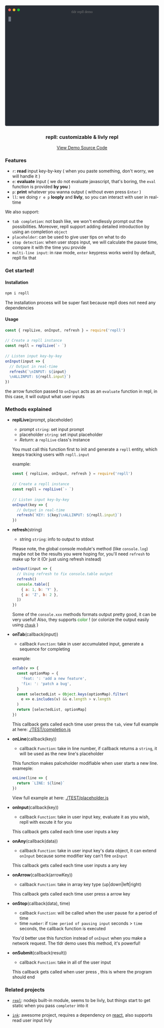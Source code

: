 <p align="center">
  <a href="https://github.com/beetcb/repll">
    <img src="assets/demo.svg" alt="demo" width="600">
  </a>
  <h3 align="center">repll: customizable & livly repl</h3>
  <p align="center">
    <a href="https://github.com/beetcb/repll/blob/master/TEST/tldr.js">View Demo Source Code</a>
  </p>
</p>

### Features

- `r`: **read** input key-by-key ( when you paste something, don't worry, we will handle it )
- `e`: **evaluate** input ( we do not evaluate javascript, that's boring, the `eval` function is provided **by you** )
- `p`: **print** whatever you wanna output ( without even press `Enter` )
- `ll`: we doing `r e p` **looply** and **livly**, so you can interact with user in real-time

We also support:

- `tab completion`: not bash like, we won't endlessly prompt out the possibilities. Moreover, repll support adding detailed introduction by using an completion `object`
- `placeholder`: can be used to give user tips on what to do
- `stop detection`: when user stops input, we will calculate the pause time, compare it with the time you provide
- `multi-line input`: in raw mode, `enter` keypress works weird by default, repll fix that

### Get started!

#### Installation

```bash
npm i repll
```

The installation process will be super fast because repll does not need any dependencies

#### Usage

```js
const { replLive, onInput, refresh } = require('repll')

// Create a repll instance
const repll = replLive(`› `)

// Listen input key-by-key
onInput(input => {
  // Output in real-time
  refresh(`\nINPUT: ${input}
  \nALLINPUT: ${repll.input}`)
})
```

the arrow function passed to `onInput` acts as an `evaluate` function in repl, in this case, it will output what user inputs

### Methods explained

- **replLive**(prompt, placeholder)

  - prompt `string`: set input prompt
  - placeholder `string`: set input placeholder
  - _Return_: a `replLive` class's instance

  You must call this function first to init and generate a `repll` entity, which keeps tracking users with `repll.input`

  example:

  ```js
  const { replLive, onInput, refresh } = require('repll')

  // Create a repll instance
  const repll = replLive(`› `)

  // Listen input key-by-key
  onInput(key => {
    // Output in real-time
    refresh(`KEY: ${key}\nALLINPUT: ${repll.input}`)
  })
  ```

- **refresh**(string)

  - string `string`: info to output to stdout

  Please note, the global console module's method (like `console.log`) maybe not be the results you were hoping for, you'll need `refresh` to make up for it (Or just using refresh instead)

  ```js
  onInput(input => {
    // Using refresh to fix console.table output
    refresh()
    console.table([
      { a: 1, b: 'Y' },
      { a: 'Z', b: 2 },
    ])
  })
  ```

  Some of the `console.xxx` methods formats output pretty good, it can be very useful!
  Also, they supports <span style="color: green">color</span> ! (or colorize the output easily using [`chauk`](https://github.com/chalk/chalk)
  )

- **onTab**(callback(input))

  - callback `Function`: take in user accumulated input, generate a sequence for completing

  example:

  ```js
  onTab(v => {
    const optionMap = {
      'feat: ': 'add a new feature',
      'fix: ': 'patch a bug',
    }
    const selectedList = Object.keys(optionMap).filter(
      e => e.includes(v) && e.length > v.length
    )
    return [selectedList, optionMap]
  })
  ```

  This callback gets called each time user press the `tab`, view full example at here: [./TEST/completion.js](./TEST/completion.js)

- **onLine**(callback(key))

  - callback `Function`: take in line number, if callback returns a `string`, it will be used as the new line's placeholder

  This function makes palceholder modifiable when user starts a new line.
  exameple:

  ```js
  onLine(line => {
    return `LINE: ${line}`
  })
  ```

  View full example at here: [./TEST/placeholder.js](./TEST/placeholder.js)

- **onInput**(callback(key))

  - callback `Function`: take in user input key, evaluate it as you wish, repll with excute it for you

  This callback gets called each time user inputs a key

- **onAny**(callback(data))

  - callback `Function`: take in user input key's data object, it can extend `onInput` because some modifier key can't fire `onInput`

  This callback gets called each time user inputs a any key

- **onArrow**(callback(arrowKey))

  - callback `Function`: take in array key type (up|down|left|right)

  This callback gets called each time user press a arrow key

- **onStop**(callback(data), time)

  - callback `Function`: will be called when the user pause for a period of time
  - time `number`: if `time period of pausing input` seconds > `time` seconds, the callback function is executed

  You'd better use this function instead of `onInput` when you make a network request.
  The tldr demo uses this method, it's powerful!

- **onSubmit**(callback(result))

  - callback `Function`: take in all of the user input

  This callback gets called when user press <ctrl-s>, this is where the program should end

### Related projects

- [`repl`](https://nodejs.org/dist/latest-v15.x/docs/api/repl.html): nodejs built-in module, seems to be livly, but things start to get static when you pass `completer` into it

- [`ink`](https://github.com/vadimdemedes/ink): awesome project, requires a dependency on [react](https://github.com/facebook/react), also supports read user input livly
